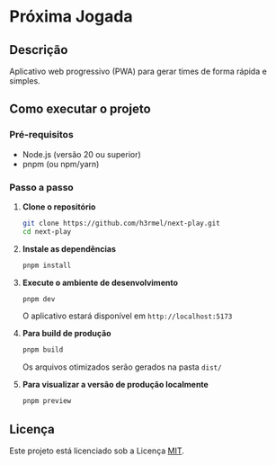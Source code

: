 # Próxima Jogada

## Descrição

Aplicativo web progressivo (PWA) para gerar times de forma rápida e simples.

## Como executar o projeto

### Pré-requisitos
- Node.js (versão 20 ou superior)
- pnpm (ou npm/yarn)

### Passo a passo

1. **Clone o repositório**
   ```bash
   git clone https://github.com/h3rmel/next-play.git
   cd next-play
   ```

2. **Instale as dependências**
   ```bash
   pnpm install
   ```

3. **Execute o ambiente de desenvolvimento**
   ```bash
   pnpm dev
   ```
   O aplicativo estará disponível em `http://localhost:5173`

4. **Para build de produção**
   ```bash
   pnpm build
   ```
   Os arquivos otimizados serão gerados na pasta `dist/`

5. **Para visualizar a versão de produção localmente**
   ```bash
   pnpm preview
   ```

## Licença

Este projeto está licenciado sob a Licença [MIT](LICENSE).